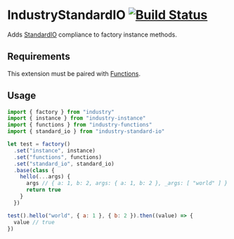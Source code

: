 # IndustryStandardIO [![Build Status](https://travis-ci.org/invrs/industry-standard-io.svg?branch=master)](https://travis-ci.org/invrs/industry-standard-io)

Adds [StandardIO](https://github.com/invrs/standard-io) compliance to factory instance methods.

## Requirements

This extension must be paired with [Functions](https://github.com/invrs/industry-functions).

## Usage

```js
import { factory } from "industry"
import { instance } from "industry-instance"
import { functions } from "industry-functions"
import { standard_io } from "industry-standard-io"

let test = factory()
  .set("instance", instance)
  .set("functions", functions)
  .set("standard_io", standard_io)
  .base(class {
    hello(...args) {
      args // { a: 1, b: 2, args: { a: 1, b: 2 }, _args: [ "world" ] }
      return true
    }
  })

test().hello("world", { a: 1 }, { b: 2 }).then((value) => {
  value // true
})
```
